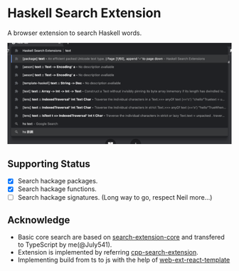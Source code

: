 # Haskell Search Extension

A browser extension to search Haskell words.

![Haskell Search Extension](./imgs/demo.png)

## Supporting Status

- [x] Search hackage packages.
- [x] Search hackage functions.
- [ ] Search hackage signatures. (Long way to go, respect Neil more...)

## Acknowledge

- Basic core search are based on [search-extension-core](https://github.com/huhu/search-extension-core) and transfered to TypeScript by me(@July541).
- Extension is implemented by referring [cpp-search-extension](https://github.com/huhu/cpp-search-extension).
- Implementing build from ts to js with the help of [web-ext-react-template](https://github.com/hiterm/web-ext-react-template)
